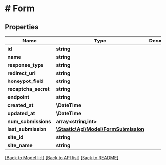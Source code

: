 # # Form

## Properties

Name | Type | Description | Notes
------------ | ------------- | ------------- | -------------
**id** | **string** |  | [optional]
**name** | **string** |  | [optional]
**response_type** | **string** |  | [optional]
**redirect_url** | **string** |  | [optional]
**honeypot_field** | **string** |  | [optional]
**recaptcha_secret** | **string** |  | [optional]
**endpoint** | **string** |  | [optional]
**created_at** | **\DateTime** |  | [optional]
**updated_at** | **\DateTime** |  | [optional]
**num_submissions** | **array<string,int>** |  | [optional]
**last_submission** | [**\Staatic\Api\Model\FormSubmission**](FormSubmission.md) |  | [optional]
**site_id** | **string** |  | [optional]
**site_name** | **string** |  | [optional]

[[Back to Model list]](../../README.md#models) [[Back to API list]](../../README.md#endpoints) [[Back to README]](../../README.md)
